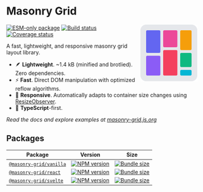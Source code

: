 # Masonry Grid

<img align="right" width="150" height="150" alt="Logo" src="website/src/assets/logo.svg">

[![ESM-only package][package]][package-url]
[![Build status][build]][build-url]
[![Coverage status][coverage]][coverage-url]

[package]: https://img.shields.io/badge/package-ESM--only-ffe536.svg
[package-url]: https://nodejs.org/api/esm.html

[build]: https://img.shields.io/github/actions/workflow/status/TrigenSoftware/masonry-grid/tests.yml?branch=main
[build-url]: https://github.com/TrigenSoftware/masonry-grid/actions

[coverage]: https://img.shields.io/codecov/c/github/TrigenSoftware/masonry-grid.svg
[coverage-url]: https://app.codecov.io/gh/TrigenSoftware/masonry-grid

A fast, lightweight, and responsive masonry grid layout library.

- 🪶 **Lightweight**. ~1.4 kB (minified and brotlied). Zero dependencies.
- ⚡ **Fast**. Direct DOM manipulation with optimized reflow algorithms.
- 📱 **Responsive**. Automatically adapts to container size changes using [ResizeObserver](https://developer.mozilla.org/en-US/docs/Web/API/ResizeObserver).
- 📘 **TypeScript**-first.

_Read the docs and explore examples at [masonry-grid.js.org](https://masonry-grid.js.org)_

## Packages

| Package | Version | Size |
|---------|---------|------|
| [`@masonry-grid/vanilla`](packages/vanilla#readme) | [![NPM version][vanilla-npm]][vanilla-npm-url] | [![Bundle size][vanilla-size]][vanilla-size-url] |
| [`@masonry-grid/react`](packages/react#readme) | [![NPM version][react-npm]][react-npm-url] | [![Bundle size][react-size]][react-size-url] |
| [`@masonry-grid/svelte`](packages/svelte#readme) | [![NPM version][svelte-npm]][svelte-npm-url] | [![Bundle size][svelte-size]][svelte-size-url] |

<!-- vanilla -->

[vanilla-npm]: https://img.shields.io/npm/v/%40masonry-grid%2Fvanilla.svg
[vanilla-npm-url]: https://www.npmjs.com/package/@masonry-grid/vanilla

[vanilla-size]: https://deno.bundlejs.com/badge?q=%40masonry-grid%2Fvanilla
[vanilla-size-url]: https://bundlejs.com/?q=%40masonry-grid%2Fvanilla

<!-- react -->

[react-npm]: https://img.shields.io/npm/v/%40masonry-grid%2Freact.svg
[react-npm-url]: https://www.npmjs.com/package/@masonry-grid/react

[react-size]: https://deno.bundlejs.com/badge?q=%40masonry-grid%2Freact
[react-size-url]: https://bundlejs.com/?q=%40masonry-grid%2Freact

<!-- svelte -->

[svelte-npm]: https://img.shields.io/npm/v/%40masonry-grid%2Fsvelte.svg
[svelte-npm-url]: https://www.npmjs.com/package/@masonry-grid/svelte

[svelte-size]: https://deno.bundlejs.com/badge?q=%40masonry-grid%2Fsvelte
[svelte-size-url]: https://bundlejs.com/?q=%40masonry-grid%2Fsvelte
